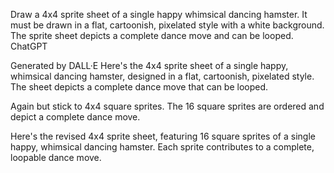 Draw a 4x4 sprite sheet of a single happy whimsical dancing hamster. It must be drawn in a flat, cartoonish, pixelated style with a white background. The sprite sheet depicts a complete dance move and can be looped.
ChatGPT

Generated by DALL·E
Here's the 4x4 sprite sheet of a single happy, whimsical dancing hamster, designed in a flat, cartoonish, pixelated style. The sheet depicts a complete dance move that can be looped.

Again but stick to 4x4 square sprites. The 16 square sprites are ordered and depict a complete dance move.

Here's the revised 4x4 sprite sheet, featuring 16 square sprites of a single happy, whimsical dancing hamster. Each sprite contributes to a complete, loopable dance move.

